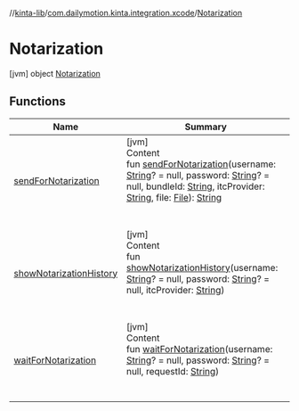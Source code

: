 //[kinta-lib](../../../index.md)/[com.dailymotion.kinta.integration.xcode](../index.md)/[Notarization](index.md)



# Notarization  
 [jvm] object [Notarization](index.md)   


## Functions  
  
|  Name |  Summary | 
|---|---|
| <a name="com.dailymotion.kinta.integration.xcode/Notarization/sendForNotarization/#kotlin.String?#kotlin.String?#kotlin.String#kotlin.String#java.io.File/PointingToDeclaration/"></a>[sendForNotarization](send-for-notarization.md)| <a name="com.dailymotion.kinta.integration.xcode/Notarization/sendForNotarization/#kotlin.String?#kotlin.String?#kotlin.String#kotlin.String#java.io.File/PointingToDeclaration/"></a>[jvm]  <br>Content  <br>fun [sendForNotarization](send-for-notarization.md)(username: [String](https://kotlinlang.org/api/latest/jvm/stdlib/kotlin/-string/index.html)? = null, password: [String](https://kotlinlang.org/api/latest/jvm/stdlib/kotlin/-string/index.html)? = null, bundleId: [String](https://kotlinlang.org/api/latest/jvm/stdlib/kotlin/-string/index.html), itcProvider: [String](https://kotlinlang.org/api/latest/jvm/stdlib/kotlin/-string/index.html), file: [File](https://docs.oracle.com/javase/8/docs/api/java/io/File.html)): [String](https://kotlinlang.org/api/latest/jvm/stdlib/kotlin/-string/index.html)  <br><br><br>|
| <a name="com.dailymotion.kinta.integration.xcode/Notarization/showNotarizationHistory/#kotlin.String?#kotlin.String?#kotlin.String/PointingToDeclaration/"></a>[showNotarizationHistory](show-notarization-history.md)| <a name="com.dailymotion.kinta.integration.xcode/Notarization/showNotarizationHistory/#kotlin.String?#kotlin.String?#kotlin.String/PointingToDeclaration/"></a>[jvm]  <br>Content  <br>fun [showNotarizationHistory](show-notarization-history.md)(username: [String](https://kotlinlang.org/api/latest/jvm/stdlib/kotlin/-string/index.html)? = null, password: [String](https://kotlinlang.org/api/latest/jvm/stdlib/kotlin/-string/index.html)? = null, itcProvider: [String](https://kotlinlang.org/api/latest/jvm/stdlib/kotlin/-string/index.html))  <br><br><br>|
| <a name="com.dailymotion.kinta.integration.xcode/Notarization/waitForNotarization/#kotlin.String?#kotlin.String?#kotlin.String/PointingToDeclaration/"></a>[waitForNotarization](wait-for-notarization.md)| <a name="com.dailymotion.kinta.integration.xcode/Notarization/waitForNotarization/#kotlin.String?#kotlin.String?#kotlin.String/PointingToDeclaration/"></a>[jvm]  <br>Content  <br>fun [waitForNotarization](wait-for-notarization.md)(username: [String](https://kotlinlang.org/api/latest/jvm/stdlib/kotlin/-string/index.html)? = null, password: [String](https://kotlinlang.org/api/latest/jvm/stdlib/kotlin/-string/index.html)? = null, requestId: [String](https://kotlinlang.org/api/latest/jvm/stdlib/kotlin/-string/index.html))  <br><br><br>|


